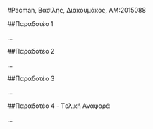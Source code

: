 #Pacman, Βασίλης, Διακουμάκος, ΑΜ:2015088

##Παραδοτέο 1

...

##Παραδοτέο 2

...

##Παραδοτέο 3

...

##Παραδοτέο 4 - Tελική Αναφορά

...
